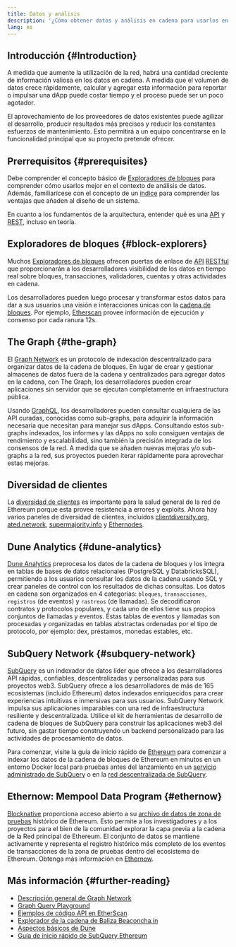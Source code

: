 ```yaml
---
title: Datos y análisis
description: '¿Cómo obtener datos y análisis en cadena para usarlos en tus dapps?'
lang: es
---
```


## Introducción {#Introduction}

A medida que aumente la utilización de la red, habrá una cantidad creciente de información valiosa en los datos en cadena. A medida que el volumen de datos crece rápidamente, calcular y agregar esta información para reportar o impulsar una dApp puede costar tiempo y el proceso puede ser un poco agotador.

El aprovechamiento de los proveedores de datos existentes puede agilizar el desarrollo, producir resultados más precisos y reducir los constantes esfuerzos de mantenimiento. Esto permitirá a un equipo concentrarse en la funcionalidad principal que su proyecto pretende ofrecer.

## Prerrequisitos {#prerequisites}

Debe comprender el concepto básico de [Exploradores de bloques](/developers/docs/data-and-analytics/block-explorers/) para comprender cómo usarlos mejor en el contexto de análisis de datos. Además, familiarícese con el concepto de un [índice](/glossary/#index) para comprender las ventajas que añaden al diseño de un sistema.

En cuanto a los fundamentos de la arquitectura, entender qué es una [API](https://www.wikipedia.org/wiki/API) y [REST](https://www.wikipedia.org/wiki/Representational_state_transfer), incluso en teoría.

## Exploradores de bloques {#block-explorers}

Muchos [Exploradores de bloques](/developers/docs/data-and-analytics/block-explorers/) ofrecen puertas de enlace de [API](https://www.wikipedia.org/wiki/API) [RESTful](https://www.wikipedia.org/wiki/Representational_state_transfer) que proporcionarán a los desarrolladores visibilidad de los datos en tiempo real sobre bloques, transacciones, validadores, cuentas y otras actividades en cadena.

Los desarrolladores pueden luego procesar y transformar estos datos para dar a sus usuarios una visión e interacciones únicas con la [cadena de bloques](/glossary/#blockchain). Por ejemplo, [Etherscan](https://etherscan.io) provee información de ejecución y consenso por cada ranura 12s.

## The Graph {#the-graph}

El [Graph Network](https://thegraph.com/) es un protocolo de indexación descentralizado para organizar datos de la cadena de bloques. En lugar de crear y gestionar almacenes de datos fuera de la cadena y centralizados para agregar datos en la cadena, con The Graph, los desarrolladores pueden crear aplicaciones sin servidor que se ejecutan completamente en infraestructura pública.

Usando [GraphQL](https://graphql.org/), los desarrolladores pueden consultar cualquiera de las API curadas, conocidas como sub-graphs, para adquirir la información necesaria que necesitan para manejar sus dApps. Consultando estos sub-graphs indexados, los informes y las dApps no solo consiguen ventajas de rendimiento y escalabilidad, sino también la precisión integrada de los consensos de la red. A medida que se añaden nuevas mejoras y/o sub-graphs a la red, sus proyectos pueden iterar rápidamente para aprovechar estas mejoras.

## Diversidad de clientes

La [diversidad de clientes](/developers/docs/nodes-and-clients/client-diversity/) es importante para la salud general de la red de Ethereum porque esta provee resistencia a errores y exploits. Ahora hay varios paneles de diversidad de clientes, incluidos [clientdiversity.org](https://clientdiversity.org/), [ated.network](https://www.rated.network), [supermajority.info](https://supermajority.info//) y [Ethernodes](https://ethernodes.org/).

## Dune Analytics {#dune-analytics}

[Dune Analytics](https://dune.com/) preprocesa los datos de la cadena de bloques y los integra en tablas de bases de datos relacionales (PostgreSQL y DatabricksSQL), permitiendo a los usuarios consultar los datos de la cadena usando SQL y crear paneles de control con los resultados de dichas consultas. Los datos en cadena son organizados en 4 categorías: `bloques`, `transacciones`, `registros` (de eventos) y `rastreos` (de llamadas). Se decodificaron contratos y protocolos populares, y cada uno de ellos tiene sus propios conjuntos de llamadas y eventos. Estas tablas de eventos y llamadas son procesadas y organizadas en tablas abstractas ordenadas por el tipo de protocolo, por ejemplo: dex, préstamos, monedas estables, etc.

## SubQuery Network {#subquery-network}

[SubQuery](https://subquery.network/) es un indexador de datos líder que ofrece a los desarrolladores API rápidas, confiables, descentralizadas y personalizadas para sus proyectos web3. SubQuery ofrece a los desarrolladores de más de 165 ecosistemas (incluido Ethereum) datos indexados enriquecidos para crear experiencias intuitivas e inmersivas para sus usuarios. SubQuery Network impulsa sus aplicaciones imparables con una red de infraestructura resiliente y descentralizada. Utilice el kit de herramientas de desarrollo de cadena de bloques de SubQuery para construir las aplicaciones web3 del futuro, sin gastar tiempo construyendo un backend personalizado para las actividades de procesamiento de datos.

Para comenzar, visite la guía de inicio rápido de [Ethereum](https://academy.subquery.network/quickstart/quickstart_chains/ethereum-gravatar.html) para comenzar a indexar los datos de la cadena de bloques de Ethereum en minutos en un entorno Docker local para pruebas antes del lanzamiento en un [servicio administrado de SubQuery](https://managedservice.subquery.network/) o en la [red descentralizada de SubQuery](https://app.subquery.network/dashboard).

## Ethernow: Mempool Data Program {#ethernow}
[Blocknative](https://www.blocknative.com/) proporciona acceso abierto a su [archivo de datos de zona de pruebas](https://www.ethernow.xyz/mempool-data-archive) histórico de Ethereum. Esto permite a los investigadores y a los proyectos para el bien de la comunidad explorar la capa previa a la cadena de la Red principal de Ethereum. El conjunto de datos se mantiene activamente y representa el registro histórico más completo de los eventos de transacciones de la zona de pruebas dentro del ecosistema de Ethereum. Obtenga más información en [Ethernow](https://www.ethernow.xyz/).

## Más información {#further-reading}

- [Descripción general de Graph Network](https://thegraph.com/docs/en/about/network/)
- [Graph Query Playground](https://thegraph.com/explorer/subgraph/graphprotocol/graph-network-mainnet?version=current)
- [Ejemplos de código API en EtherScan](https://etherscan.io/apis#contracts)
- [Explorador de la cadena de Baliza Beaconcha.in](https://beaconcha.in)
- [Aspectos básicos de Dune](https://docs.dune.com/#dune-basics)
- [Guía de inicio rápido de SubQuery Ethereum](https://academy.subquery.network/indexer/quickstart/quickstart_chains/ethereum-gravatar.html)
